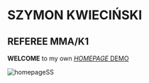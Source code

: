 # SZYMON KWIECIŃSKI
## REFEREE MMA/K1

**WELCOME** to my own [*HOMEPAGE* DEMO](https://shimmy022.github.io/REFEREE-HOMEPAGE-2024/)

![homepageSS](https://i.ibb.co/z6Pns1x/Zrzut-ekranu-2024-01-16-135212.png)
